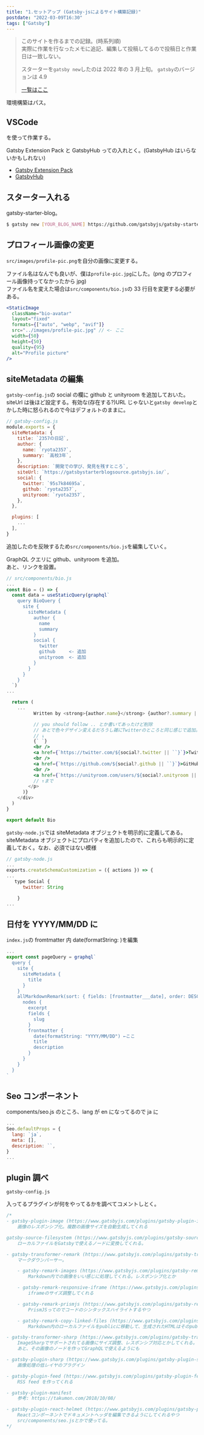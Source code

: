 ```yaml
---
title: "1.セットアップ (Gatsby-jsによるサイト構築記録)"
postdate: "2022-03-09T16:30"
tags: ["Gatsby"]
---
```


> このサイトを作るまでの記録。(時系列順)  
> 実際に作業を行なったメモに追記、編集して投稿してるので投稿日と作業日は一致しない。
>
> スターターを`gatsby new`したのは 2022 年の 3 月上旬。
> `gatsby`のバージョンは 4.9
>
> [一覧はここ](../gatsby-site-create-log0/)

環境構築はパス。

## VSCode

を使って作業する。

Gatsby Extension Pack と GatsbyHub っての入れとく。(GatsbyHub はいらないかもしれない)

- [Gatsby Extension Pack](https://marketplace.visualstudio.com/items?itemName=nickytonline.gatsby-extension-pack)
- [GatsbyHub](https://marketplace.visualstudio.com/items?itemName=GatsbyHub.gatsbyhub)

## スターター入れる

gatsby-starter-blog。

```bash
$ gatsby new [YOUR_BLOG_NAME] https://github.com/gatsbyjs/gatsby-starter-blog
```

## プロフィール画像の変更

`src/images/profile-pic.png`を自分の画像に変更する。

ファイル名はなんでも良いが、僕は`profile-pic.jpg`にした。(png のプロフィール画像持ってなかったから jpg)  
ファイル名を変えた場合は`src/components/bio.js`の 33 行目を変更する必要がある。

```jsx
<StaticImage
  className="bio-avatar"
  layout="fixed"
  formats={["auto", "webp", "avif"]}
  src="../images/profile-pic.jpg" // <- ここ
  width={50}
  height={50}
  quality={95}
  alt="Profile picture"
/>
```

## siteMetadata の編集

`gatsby-config.js`の social の欄に github と unityroom を追加しておいた。  
siteUrl は後ほど設定する。有効な(存在する?)URL じゃないと`gatsby develop`とかした時に怒られるので今はデフォルトのままに。

```jsx
// gatsby-config.js
module.exports = {
  siteMetadata: {
    title: `2357の日記`,
    author: {
      name: `ryota2357`,
      summary: `高校3年`,
    },
    description: `開発での学び、発見を残すところ`,
    siteUrl: `https://gatsbystarterblogsource.gatsbyjs.io/`,
    social: {
      twitter: `95s7k84695a`,
      github: `ryota2357`,
      unityroom: `ryota2357`,
    },
  },

  plugins: [
    ...
  ],
}
```

追加したのを反映するため`src/components/bio.js`を編集していく。

GraphQL クエリに github、unityroom を追加。  
あと、リンクを設置。

```jsx
// src/components/bio.js
...
const Bio = () => {
  const data = useStaticQuery(graphql`
    query BioQuery {
      site {
        siteMetadata {
          author {
            name
            summary
          }
          social {
            twitter
            github     <- 追加
            unityroom  <- 追加
          }
        }
      }
    }
  `)
...

  return (
    ...
          Written by <strong>{author.name}</strong> {author?.summary || null}

          // you should follow .. とか書いてあったけど削除
          // あとで色々デザイン変えるだろうし雑にTwitterのところと同じ感じで追加。
          // ↓
          {` `}
          <br />
          <a href={`https://twitter.com/${social?.twitter || ``}`}>Twitter</a>
          <br />
          <a href={`https://github.com/${social?.github || ``}`}>GitHub</a>
          <br />
          <a href={`https://unityroom.com/users/${social?.unityroom || ``}`}>UnityRoom</a>
          // ↑まで
        </p>
      )}
    </div>
  )
}

export default Bio
```

`gatsby-node.js`では siteMetadata オブジェクトを明示的に定義してある。  
siteMetadata オブジェクトにプロパティを追加したので、これらも明示的に定義しておく。なお、必須ではない模様

```jsx
// gatsby-node.js
...
exports.createSchemaCustomization = ({ actions }) => {
...
   type Social {
      twitter: String

    }
...
```

## 日付を YYYY/MM/DD に

`index.js`の fromtmatter 内 date(formatString: )を編集

```jsx
...
export const pageQuery = graphql`
  query {
    site {
      siteMetadata {
        title
      }
    }
    allMarkdownRemark(sort: { fields: [frontmatter___date], order: DESC }) {
      nodes {
        excerpt
        fields {
          slug
        }
        frontmatter {
          date(formatString: "YYYY/MM/DD") ←ここ
          title
          description
        }
      }
    }
  }
`
```

## Seo コンポーネント

components/seo.js のところ、lang が en になってるので ja に

```jsx
...
Seo.defaultProps = {
  lang: `ja`,
  meta: [],
  description: ``,
}
...
```

## plugin 調べ

`gatsby-config.js`

入ってるプラグインが何をやってるかを調べてコメントしとく。

```jsx
/*
- gatsby-plugin-image (https://www.gatsbyjs.com/plugins/gatsby-plugin-image/)
    画像のレスポンシブ化。複数の画像サイズを自動生成してくれる

gatsby-source-filesystem (https://www.gatsbyjs.com/plugins/gatsby-source-filesystem/)
    ローカルファイルをGatsbyで使えるノードに変換してくれる。

- gatsby-transformer-remark (https://www.gatsbyjs.com/plugins/gatsby-transformer-remark/)
    マークダウンパーサー。

    - gatsby-remark-images (https://www.gatsbyjs.com/plugins/gatsby-remark-images/)
        Markdown内での画像をいい感じに処理してくれる。レスポンシブ化とか

    - gatsby-remark-responsive-iframe (https://www.gatsbyjs.com/plugins/gatsby-remark-responsive-iframe/)
        iframeのサイズ調整してくれる

    - gatsby-remark-prismjs (https://www.gatsbyjs.com/plugins/gatsby-remark-prismjs/)
        PrismJSってのでコードのシンタックスハイライトするやつ

    - gatsby-remark-copy-linked-files (https://www.gatsbyjs.com/plugins/gatsby-remark-copy-linked-files/)
        Markdown内のローカルファイルをpublicに移動して、生成されたHTMLはそのpublicのファイルを指すようにしてくれる

- gatsby-transformer-sharp (https://www.gatsbyjs.com/plugins/gatsby-transformer-sharp/)
    ImageSharpでサポートされてる画像にサイズ調整、レスポンシブ対応とかしてくれる。
    あと、その画像のノードを作ってGraphQLで使えるようにも

- gatsby-plugin-sharp (https://www.gatsbyjs.com/plugins/gatsby-plugin-sharp/)
    画像処理の低レイヤのプラグイン

- gatsby-plugin-feed (https://www.gatsbyjs.com/plugins/gatsby-plugin-feed/)
    RSS feed を作ってくれる

- gatsby-plugin-manifest
    参考: https://takumon.com/2018/10/08/

- gatsby-plugin-react-helmet (https://www.gatsbyjs.com/plugins/gatsby-plugin-react-helmet/)
    Reactコンポーネントでドキュメントヘッダを編集できるようにしてくれるやつ
    src/components/seo.jsとかで使ってる。
*/
```
